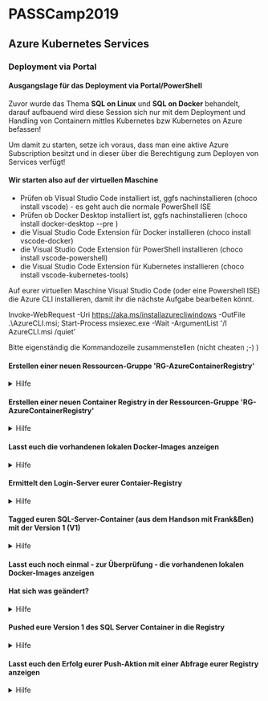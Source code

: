 # PASSCamp2019
## Azure Kubernetes Services
### Deployment via Portal

#### Ausgangslage für das Deployment via Portal/PowerShell
Zuvor wurde das Thema **SQL on Linux** und **SQL on Docker** behandelt, darauf aufbauend wird diese Session sich nur mit dem Deployment und Handling von Containern mittles Kubernetes bzw Kubernetes on Azure befassen!

Um damit zu starten, setze ich voraus, dass man eine aktive Azure Subscription besitzt und in dieser über die Berechtigung zum Deployen von Services verfügt!

#### Wir starten also auf der virtuellen Maschine
- Prüfen ob Visual Studio Code installiert ist, ggfs nachinstallieren (choco install vscode) - es geht auch die normale PowerShell ISE
- Prüfen ob Docker Desktop installiert ist, ggfs nachinstallieren (choco install docker-desktop --pre )
- die Visual Studio Code Extension für Docker installieren (choco install vscode-docker)
- die Visual Studio Code Extension für PowerShell installieren (choco install vscode-powershell)
- die Visual Studio Code Extension für Kubernetes installieren (choco install vscode-kubernetes-tools)

Auf eurer virtuellen Maschine Visual Studio Code (oder eine Powershell ISE) die Azure CLI installieren, damit ihr die nächste Aufgabe bearbeiten könnt.

Invoke-WebRequest -Uri https://aka.ms/installazurecliwindows -OutFile .\AzureCLI.msi; Start-Process msiexec.exe -Wait -ArgumentList '/I AzureCLI.msi /quiet'

Bitte eigenständig die Kommandozeile zusammenstellen (nicht cheaten ;-) )
#### Erstellen einer neuen Ressourcen-Gruppe 'RG-AzureContainerRegistry'
<details>
  <summary>Hilfe</summary>
  <p>

  ```PowerShell
  az group create --name RG-AzureContainerRegistry --location eastus
```
</p>
</details>

#### Erstellen einer neuen Container Registry in der Ressourcen-Gruppe 'RG-AzureContainerRegistry'
<details>
  <summary>Hilfe</summary>
  <p>

    ```PowerShell
        az acr create --resource-group RG-AzureContainerRegistry --name PASSCamp-ACR --sku Basic
```
    </p>
</details>

#### Einloggen in die neue Container-Registry
<details>
  <summary>Hilfe</summary>
  <p>

  ```PowerShell
        az acr login --name PASSCamp-ACR
```
    </p>
</details>

#### Lasst euch die vorhandenen lokalen Docker-Images anzeigen
<details>
  <summary>Hilfe</summary>
  <p>

  ```PowerShell
    docker images
```
    </p>
</details>

#### Ermittelt den Login-Server eurer Contaier-Registry
<details>
  <summary>Hilfe</summary>
  <p>

  ```PowerShell
    az acr list --resource-group RG-AzureContainerRegistry --query "[].{acrLoginServer:loginServer}" --output table
```
    </p>
</details>

#### Tagged euren SQL-Server-Container (aus dem Handson mit Frank&Ben) mit der Version 1 (V1)
<details>
  <summary>Hilfe</summary>
  <p>

  ```PowerShell
    docker tag azure-vote-front passcampacr.azurecr.io/azure-vote-front:v1
```
    </p>
</details>

#### Lasst euch noch einmal - zur Überprüfung - die vorhandenen lokalen Docker-Images anzeigen
#### Hat sich was geändert?
<details>
  <summary>Hilfe</summary>
  <p>

  ```PowerShell
    docker images
```
</p>
</details>

#### Pushed eure Version 1 des SQL Server Container in die Registry
<details>
  <summary>Hilfe</summary>
  <p>

  ```PowerShell
    docker push passcampacr.azurecr.io/azure-vote-front:v1
```
    </p>
</details>

#### Lasst euch den Erfolg eurer Push-Aktion mit einer Abfrage eurer Registry anzeigen
<details>
  <summary>Hilfe</summary>
  <p>

  ```PowerShell
    az acr repository show-tags --name PASSCamp-ACR --repository azure-vote-front --output table
```
    </p>
</details>
